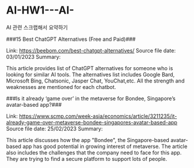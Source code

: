 # AI-HW1---AI-
AI 관련 스크랩해서 요약하기


###15 Best ChatGPT Alternatives (Free and Paid)###

Link: https://beebom.com/best-chatgpt-alternatives/
Source file date: 03/01/2023
Summary: 


This article provides list of ChatGPT alternatives for someone who is looking for similar AI tools. 
The alternatives list includes Google Bard, Microsoft Bing, Chatsonic, Jasper Chat, YouChat,etc. 
All the strength and weaknesses are mentioned for each chatbot.


###Is it already ‘game over’ in the metaverse for Bondee, Singapore’s avatar-based app?###

Link: https://www.scmp.com/week-asia/economics/article/3211235/it-already-game-over-metaverse-bondee-singapores-avatar-based-app
Source file date: 25/02/2023
Summary: 

This article discusses how the app "Bondee", the Singapore-based avatar-based app has good potential in growing interest of metaverse. 
The article also includes the challenges that the company need to face for this app. They are trying to find a secure platform to support lots of people.
